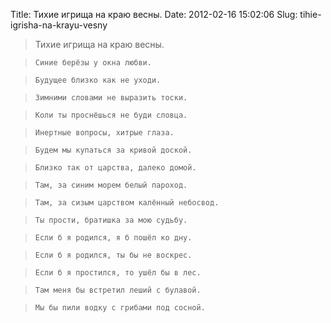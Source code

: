 Title: Тихие игрища на краю весны.
Date: 2012-02-16 15:02:06
Slug: tihie-igrisha-na-krayu-vesny


> Тихие игрища на краю весны.

>     Синие берёзы у окна любви.

>     Будущее близко как не уходи.

>     Зимними словами не выразить тоски.

>

>     Коли ты проснёшься не буди словца.

>     Инертные вопросы, хитрые глаза.

>     Будем мы купаться за кривой доской.

>     Близко так от царства, далеко домой.

>

>     Там, за синим морем белый пароход.

>     Там, за сизым царством калённый небосвод.

>     Ты прости, братишка за мою судьбу.

>     Если б я родился, я б пошёл ко дну.

>

>     Если б я родился, ты бы не воскрес.

>     Если б я простился, то ушёл бы в лес.

>     Там меня бы встретил леший с булавой.

>     Мы бы пили водку с грибами под сосной.

>

